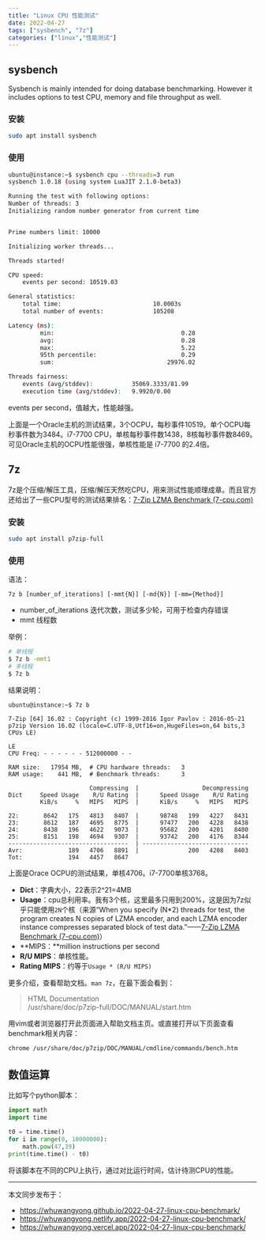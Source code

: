 ```yaml
---
title: "Linux CPU 性能测试"
date: 2022-04-27
tags: ["sysbench", "7z"]
categories: ["linux","性能测试"]
---
```


## sysbench

Sysbench is mainly intended for doing database benchmarking. However it includes options to test CPU, memory and file throughput as well.

### 安装

```bash
sudo apt install sysbench
```

### 使用

```bash
ubuntu@instance:~$ sysbench cpu --threads=3 run
sysbench 1.0.18 (using system LuaJIT 2.1.0-beta3)

Running the test with following options:
Number of threads: 3
Initializing random number generator from current time


Prime numbers limit: 10000

Initializing worker threads...

Threads started!

CPU speed:
    events per second: 10519.03

General statistics:
    total time:                          10.0003s
    total number of events:              105208

Latency (ms):
         min:                                    0.28
         avg:                                    0.28
         max:                                    5.22
         95th percentile:                        0.29
         sum:                                29976.02

Threads fairness:
    events (avg/stddev):           35069.3333/81.99
    execution time (avg/stddev):   9.9920/0.00
```

events per second，值越大，性能越强。

上面是一个Oracle主机的测试结果，3个OCPU，每秒事件10519。单个OCPU每秒事件数为3484。i7-7700 CPU，单核每秒事件数1438，8核每秒事件数8469。可见Oracle主机的OCPU性能很强，单核性能是 i7-7700 的2.4倍。

## 7z

7z是个压缩/解压工具，压缩/解压天然吃CPU，用来测试性能顺理成章。而且官方还给出了一些CPU型号的测试结果排名：[7-Zip LZMA Benchmark (7-cpu.com)](https://www.7-cpu.com/)

### 安装

```bash
sudo apt install p7zip-full
```

### 使用

语法：

```plaintext
7z b [number_of_iterations] [-mmt{N}] [-md{N}] [-mm={Method}]
```

* number_of_iterations 迭代次数，测试多少轮，可用于检查内存错误
* mmt 线程数

举例：

```bash
# 单线程
$ 7z b -mmt1
# 多线程
$ 7z b
```

结果说明：

```plaintext
ubuntu@instance:~$ 7z b

7-Zip [64] 16.02 : Copyright (c) 1999-2016 Igor Pavlov : 2016-05-21
p7zip Version 16.02 (locale=C.UTF-8,Utf16=on,HugeFiles=on,64 bits,3 CPUs LE)

LE
CPU Freq: - - - - - - 512000000 - -

RAM size:   17954 MB,  # CPU hardware threads:   3
RAM usage:    441 MB,  # Benchmark threads:      3

                       Compressing  |                  Decompressing
Dict     Speed Usage    R/U Rating  |      Speed Usage    R/U Rating
         KiB/s     %   MIPS   MIPS  |      KiB/s     %   MIPS   MIPS

22:       8642   175   4813   8407  |      98748   199   4227   8431
23:       8612   187   4695   8775  |      97477   200   4228   8438
24:       8438   196   4622   9073  |      95682   200   4201   8400
25:       8151   198   4694   9307  |      93742   200   4176   8344
----------------------------------  | ------------------------------
Avr:             189   4706   8891  |              200   4208   8403
Tot:             194   4457   8647
```

上面是Orace OCPU的测试结果，单核4706。i7-7700单核3768。

* **Dict**：字典大小，22表示2^21=4MB
* **Usage**：cpu总利用率。我有3个核，这里最多只用到200%，这是因为7z似乎只能使用`2N`个核（来源“When you specify (N*2) threads for test, the program creates N copies of LZMA encoder, and each LZMA encoder instance compresses separated block of test data.”——[7-Zip LZMA Benchmark (7-cpu.com)](https://www.7-cpu.com/)）
* **MIPS：**million instructions per second
* **R/U MIPS**：单核性能。
* **Rating MIPS**：约等于`Usage * (R/U MIPS)`

更多介绍，查看帮助文档。`man 7z`，在最下面会看到：

> HTML Documentation  
>        /usr/share/doc/p7zip-full/DOC/MANUAL/start.htm
>

用vim或者浏览器打开此页面进入帮助文档主页。或直接打开以下页面查看benchmark相关内容：

```bash
chrome /usr/share/doc/p7zip/DOC/MANUAL/cmdline/commands/bench.htm
```

## 数值运算

比如写个python脚本：

```python
import math
import time

t0 = time.time()
for i in range(0, 10000000):
    math.pow(47,39)
print(time.time() - t0)
```

将该脚本在不同的CPU上执行，通过对比运行时间，估计待测CPU的性能。


---

本文同步发布于：
- https://whuwangyong.github.io/2022-04-27-linux-cpu-benchmark/
- https://whuwangyong.netlify.app/2022-04-27-linux-cpu-benchmark/
- https://whuwangyong.vercel.app/2022-04-27-linux-cpu-benchmark/